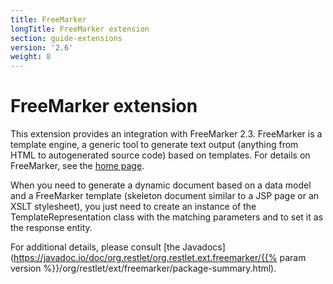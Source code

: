 ```yaml
---
title: FreeMarker
longTitle: FreeMarker extension
section: guide-extensions
version: '2.6'
weight: 8
---
```

# FreeMarker extension

This extension provides an integration with FreeMarker 2.3. FreeMarker
is a template engine, a generic tool to generate text output (anything
from HTML to autogenerated source code) based on templates. For details
on FreeMarker, see the [home page](http://freemarker.org/).

When you need to generate a dynamic document based on a data model and a
FreeMarker template (skeleton document similar to a JSP page or an XSLT
stylesheet), you just need to create an instance of the
TemplateRepresentation class with the matching parameters and to set it
as the response entity.

For additional details, please consult [the
Javadocs](https://javadoc.io/doc/org.restlet/org.restlet.ext.freemarker/{{% param version %}}/org/restlet/ext/freemarker/package-summary.html).

